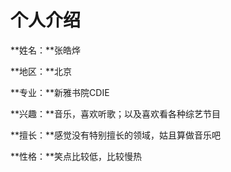 # 个人介绍
**姓名：**张皓烨

**地区：**北京

**专业：**新雅书院CDIE

**兴趣：**音乐，喜欢听歌；以及喜欢看各种综艺节目

**擅长：**感觉没有特别擅长的领域，姑且算做音乐吧

**性格：**笑点比较低，比较慢热